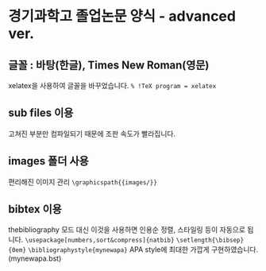 ﻿# 경기과학고 졸업논문 양식 - advanced ver.

## 글꼴 : 바탕(한글), Times New Roman(영문)
xelatex을 사용하여 글꼴을 바꾸었습니다. 
`% !TeX program = xelatex`

## sub files 이용
고쳐진 부분만 컴파일되기 때문에 조판 속도가 빨라집니다.

## images 폴더 사용
편리해진 이미지 관리
`\graphicspath{{images/}}`

## bibtex 이용
thebibliography 모드 대신 이것을 사용하면 인용순 정렬, 스타일링 등이 자동으로 됩니다.
`\usepackage[numbers,sort&compress]{natbib}`
`\setlength{\bibsep}{0em}`
`\bibliographystyle{mynewapa}`
APA style에 최대한 가깝게 구현하였습니다. (mynewapa.bst)
